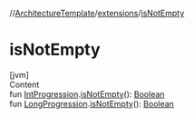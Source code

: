 //[ArchitectureTemplate](../index.md)/[extensions](index.md)/[isNotEmpty](is-not-empty.md)



# isNotEmpty  
[jvm]  
Content  
fun [IntProgression](https://kotlinlang.org/api/latest/jvm/stdlib/kotlin.ranges/-int-progression/index.html).[isNotEmpty](is-not-empty.md)(): [Boolean](https://kotlinlang.org/api/latest/jvm/stdlib/kotlin/-boolean/index.html)  
fun [LongProgression](https://kotlinlang.org/api/latest/jvm/stdlib/kotlin.ranges/-long-progression/index.html).[isNotEmpty](is-not-empty.md)(): [Boolean](https://kotlinlang.org/api/latest/jvm/stdlib/kotlin/-boolean/index.html)  




